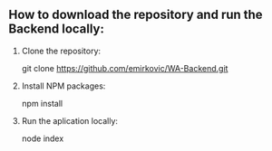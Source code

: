 ## How to download the repository and run the Backend locally:

1. Clone the repository: 

   git clone https://github.com/emirkovic/WA-Backend.git

2. Install NPM packages:

   npm install

3. Run the aplication locally:

   node index
